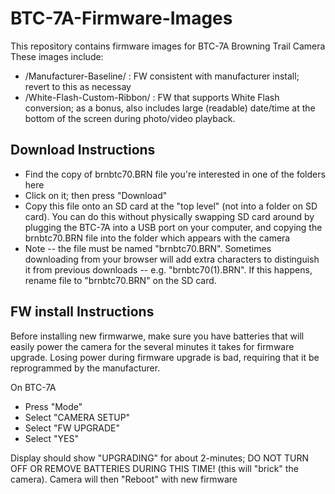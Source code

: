 # BTC-7A-Firmware-Images
This repository contains firmware images for BTC-7A Browning Trail Camera
These images include:
- /Manufacturer-Baseline/ : FW consistent with manufacturer install; revert to this as necessay
- /White-Flash-Custom-Ribbon/ : FW that supports White Flash conversion; as a bonus, also includes large (readable) date/time at the bottom of the screen during photo/video playback. 

## Download Instructions
- Find the copy of brnbtc70.BRN file you're interested in one of the folders here
- Click on it; then press "Download"
- Copy this file onto an SD card at the "top level" (not into a folder on SD card).  You can do this without physically swapping SD card around by plugging the BTC-7A into a USB port on your computer, and copying the brnbtc70.BRN file into the folder which appears with the camera
- Note -- the file must be named "brnbtc70.BRN".  Sometimes downloading from your browser will add extra characters to distinguish it from previous downloads -- e.g. "brnbtc70(1).BRN".  If this happens, rename file to "brnbtc70.BRN" on the SD card. 

## FW install Instructions

Before installing new firmwarwe, make sure you have batteries that will easily power the camera for the several minutes it takes for firmware upgrade. Losing power during firmware upgrade is bad, requiring that it be reprogrammed by the manufacturer.  

On BTC-7A
- Press "Mode" 
- Select "CAMERA SETUP"
- Select "FW UPGRADE"
- Select "YES"

Display should show "UPGRADING" for about 2-minutes; DO NOT TURN OFF OR REMOVE BATTERIES DURING THIS TIME! (this will "brick" the camera).  Camera will then "Reboot" with new firmware
